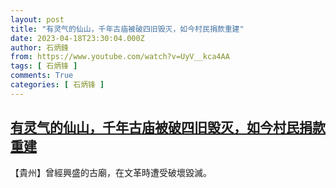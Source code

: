 ```yaml
---
layout: post
title: "有灵气的仙山，千年古庙被破四旧毁灭，如今村民捐款重建"
date: 2023-04-18T23:30:04.000Z
author: 石炳鋒
from: https://www.youtube.com/watch?v=UyV__kca4AA
tags: [ 石炳锋 ]
comments: True
categories: [ 石炳锋 ]
---
```

<!--1681860604000-->
[有灵气的仙山，千年古庙被破四旧毁灭，如今村民捐款重建](https://www.youtube.com/watch?v=UyV__kca4AA)
------

<div>
【貴州】曾經興盛的古廟，在文革時遭受破壞毀滅。
</div>

